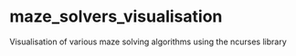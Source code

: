 # maze_solvers_visualisation
Visualisation of various maze solving algorithms using the ncurses library
